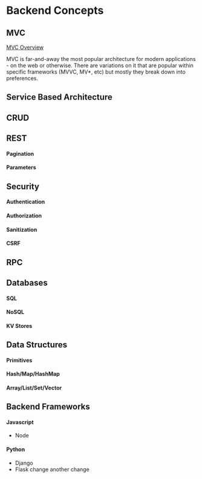 # Backend Concepts

## MVC
[MVC Overview](https://www.freecodecamp.org/news/simplified-explanation-to-mvc-5d307796df30/)

MVC is far-and-away the most popular architecture for modern applications - on the web or otherwise. There are variations on it that are popular within specific frameworks (MVVC, MV*, etc) but mostly they break down into preferences.

## Service Based Architecture

## CRUD

## REST
#### Pagination
#### Parameters

## Security
#### Authentication
#### Authorization
#### Sanitization
#### CSRF

## RPC

## Databases
#### SQL
#### NoSQL
#### KV Stores

## Data Structures
#### Primitives
#### Hash/Map/HashMap
#### Array/List/Set/Vector

## Backend Frameworks
#### Javascript
- Node
#### Python
- Django
- Flask
change
another change
